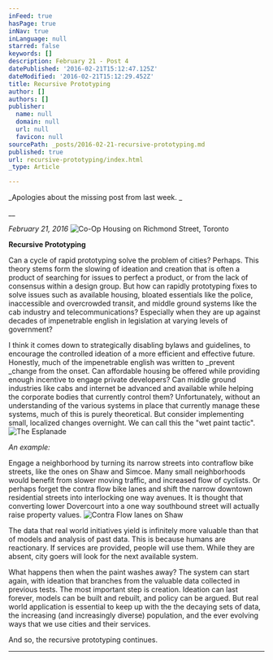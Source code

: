 ```yaml
---
inFeed: true
hasPage: true
inNav: true
inLanguage: null
starred: false
keywords: []
description: February 21 - Post 4
datePublished: '2016-02-21T15:12:47.125Z'
dateModified: '2016-02-21T15:12:29.452Z'
title: Recursive Prototyping
author: []
authors: []
publisher:
  name: null
  domain: null
  url: null
  favicon: null
sourcePath: _posts/2016-02-21-recursive-prototyping.md
published: true
url: recursive-prototyping/index.html
_type: Article

---
```

_Apologies about the missing post from last week. _

__

_February 21, 2016_
![Co-Op Housing on Richmond Street, Toronto](https://the-grid-user-content.s3-us-west-2.amazonaws.com/a60b5f9a-dcd1-4590-b6a8-caf52437e24f.jpg)

**Recursive Prototyping**

Can a cycle of rapid prototyping solve the problem of cities? Perhaps. This theory stems form the slowing of ideation and creation that is often a product of searching for issues to perfect a product, or from the  lack of consensus within a design group. But how can rapidly prototyping fixes to solve issues such as available housing, bloated essentials like the police, inaccessible and overcrowded transit, and middle ground systems like the cab industry and telecommunications? Especially when they are up against decades of impenetrable english in legislation at varying levels of government? 

I think it comes down to strategically disabling bylaws and guidelines, to encourage the controlled ideation of a more efficient and effective future. Honestly, much of the impenetrable english was written to _prevent _change from the onset. Can affordable housing be offered while providing enough incentive to engage private developers? Can middle ground industries like cabs and internet be advanced and available while helping the corporate bodies that currently control them? Unfortunately, without an understanding of the various systems in place that currently manage these systems, much of this is purely theoretical. But consider implementing small, localized changes overnight. We can call this the "wet paint tactic".
![The Esplanade](https://the-grid-user-content.s3-us-west-2.amazonaws.com/ceddec01-6b08-45ab-b0b9-841a667ccf7e.jpg)

_An example:_

Engage a neighborhood by turning its narrow streets into contraflow bike streets, like the ones on Shaw and Simcoe. Many small neighborhoods would benefit from slower moving traffic, and increased flow of cyclists. Or perhaps forget the contra flow bike lanes and shift the narrow downtown residential streets into interlocking one way avenues. It is thought that converting lower Dovercourt into a one way southbound street will actually raise property values. ![Contra Flow lanes on Shaw](https://the-grid-user-content.s3-us-west-2.amazonaws.com/8d0d8025-1f9f-4e8f-98d8-08ef93c85cd8.jpg)

The data that real world initiatives yield is infinitely more valuable than that of models and analysis of past data. This is because humans are reactionary. If services are provided, people will use them. While they are absent, city goers will look for the next available system. 

What happens then when the paint washes away? The system can start again, with ideation that branches from the valuable data collected in previous tests. The most important step is creation. Ideation can last forever, models can be built and rebuilt, and policy can be argued. But real world application is essential to keep up with the the decaying sets of data, the increasing (and increasingly diverse) population, and the ever evolving ways that we use cities and their services. 

And so, the recursive prototyping continues. 

****